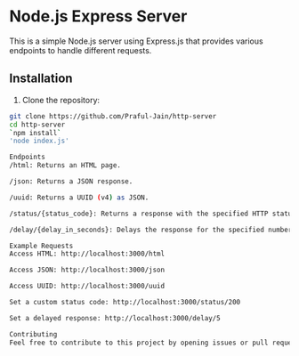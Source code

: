 # Node.js Express Server

This is a simple Node.js server using Express.js that provides various endpoints to handle different requests.

## Installation

1. Clone the repository:

```bash
git clone https://github.com/Praful-Jain/http-server
cd http-server
`npm install`
'node index.js'

Endpoints
/html: Returns an HTML page.

/json: Returns a JSON response.

/uuid: Returns a UUID (v4) as JSON.

/status/{status_code}: Returns a response with the specified HTTP status code.

/delay/{delay_in_seconds}: Delays the response for the specified number of seconds.

Example Requests
Access HTML: http://localhost:3000/html

Access JSON: http://localhost:3000/json

Access UUID: http://localhost:3000/uuid

Set a custom status code: http://localhost:3000/status/200

Set a delayed response: http://localhost:3000/delay/5

Contributing
Feel free to contribute to this project by opening issues or pull requests.

